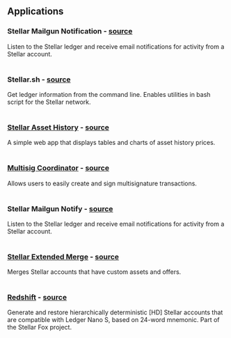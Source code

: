 ## Applications     

### Stellar Mailgun Notification - [source](https://github.com/hamzonation/stellar-mailgun-notify)   
Listen to the Stellar ledger and receive email notifications for activity from a Stellar account.  
&nbsp;

### Stellar<span>.sh - [source](https://github.com/strllar/stellar.sh)   
Get ledger information from the command line. Enables utilities in bash script for the Stellar network.  
&nbsp;

### [Stellar Asset History](http://www.funtracker.site/chart/index.html) - [source](https://github.com/sacarlson/stellar_asset_history)   
A simple web app that displays tables and charts of asset history prices.  
&nbsp;

### [Multisig Coordinator](https://multisigstellar.github.io/multisig/) - [source](https://github.com/multisigstellar/multisig)   
Allows users to easily create and sign multisignature transactions.  
&nbsp;

### Stellar Mailgun Notify - [source](https://github.com/hamzonation/stellar-mailgun-notify)   
Listen to the Stellar ledger and receive email notifications for activity from a Stellar account.  
&nbsp;

### [Stellar Extended Merge](https://thor1887.github.io/stellar-extended-merge/) - [source](https://github.com/thor1887/stellar-extended-merge)   
Merges Stellar accounts that have custom assets and offers.  
&nbsp;

### [Redshift](https://stellar-fox.github.io/redshift/) - [source](https://github.com/stellar-fox/redshift)
Generate and restore hierarchically deterministic [HD] Stellar accounts that are compatible with Ledger Nano S, based on 24-word mnemonic. Part of the Stellar Fox project.  
&nbsp;
